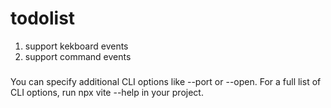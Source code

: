 # todolist

1. support kekboard events
2. support command events

###

You can specify additional CLI options like --port or --open. For a full list of CLI options, run npx vite --help in your project.

####
